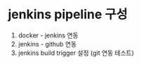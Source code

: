 # jenkins pipeline 구성
1. docker - jenkins 연동
2. jenkins - github 연동
3. jenkins build trigger 설정 (git 연동 테스트)
